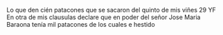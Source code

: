 Lo que den cién patacones que se sacaron del quinto de mis viñes
29 YF En otra de mis clausulas declare que en poder del señor
Jose Maria Baraona tenía mil patacones de los cuales e hestido
